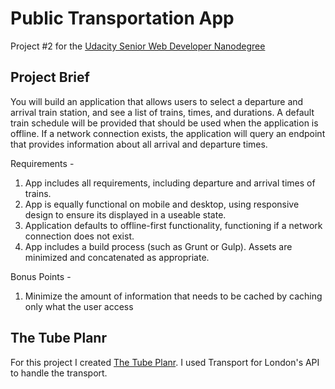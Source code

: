 # Public Transportation App

Project #2 for the [Udacity Senior Web Developer Nanodegree](https://www.udacity.com/course/senior-web-developer-nanodegree--nd802)

## Project Brief

You will build an application that allows users to select a departure and arrival train station, and see a list of trains, times, and durations. A default train schedule will be provided that should be used when the application is offline. If a network connection exists, the application will query an endpoint that provides information about all arrival and departure times.

Requirements -

1. App includes all requirements, including departure and arrival times of trains.
1. App is equally functional on mobile and desktop, using responsive design to ensure its displayed in a useable state.
1. Application defaults to offline-first functionality, functioning if a network connection does not exist.
1. App includes a build process (such as Grunt or Gulp). Assets are minimized and concatenated as appropriate.

Bonus Points -

1. Minimize the amount of information that needs to be cached by caching only what the user access


## The Tube Planr

For this project I created [The Tube Planr](https://ireade.github.io/public-transportation-app/). I used Transport for London's API to handle the transport.